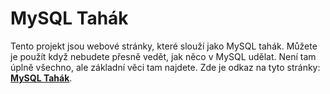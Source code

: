# MySQL Tahák
Tento projekt jsou webové stránky, které slouží jako MySQL tahák. Můžete je použít když nebudete přesně vedět, jak něco v MySQL udělat. Není tam úplně všechno, ale základní věci tam najdete. Zde je odkaz na tyto stránky: __[MySQL Tahák](https://jirkasa.github.io/mysql-tahak/)__.
